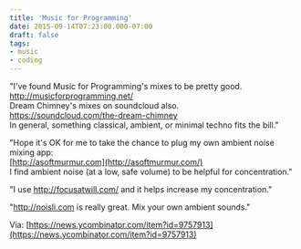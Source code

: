 ```yaml
---
title: 'Music for Programming'
date: 2015-09-14T07:23:00.000-07:00
draft: false
tags: 
- music
- coding
---
```


"I've found Music for Programming's mixes to be pretty good.  
http://musicforprogramming.net/  
Dream Chimney's mixes on soundcloud also.  
https://soundcloud.com/the-dream-chimney  
In general, something classical, ambient, or minimal techno fits the bill."  
  
"Hope it's OK for me to take the chance to plug my own ambient noise mixing app:  
[http://asoftmurmur.com](http://asoftmurmur.com/)  
I find ambient noise (at a low, safe volume) to be helpful for concentration."  
  
"I use http://focusatwill.com/ and it helps increase my concentration."  
  
"http://noisli.com is really great. Mix your own ambient sounds."  
  
Via: [https://news.ycombinator.com/item?id=9757913](https://news.ycombinator.com/item?id=9757913)